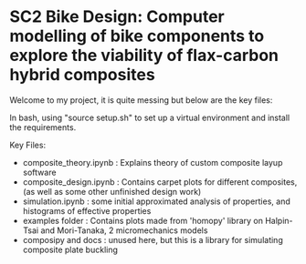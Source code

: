 # SC2 Bike Design: Computer modelling of bike components to explore the viability of flax-carbon hybrid composites

Welcome to my project, it is quite messing but below are the key files:

In bash, using "source setup.sh" to set up a virtual environment and install the requirements.

Key Files:
- composite_theory.ipynb : Explains theory of custom composite layup software
- composite_design.ipynb : Contains carpet plots for different composites, (as well as some other unfinished design work)
- simulation.ipynb : some initial approximated analysis of properties, and histograms of effective properties
- examples folder : Contains plots made from 'homopy' library on Halpin-Tsai and Mori-Tanaka, 2 micromechanics models
- composipy and docs : unused here, but this is a library for simulating composite plate buckling